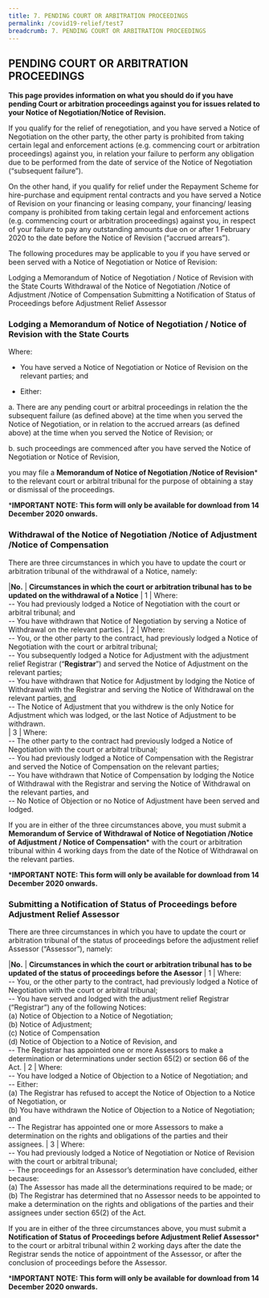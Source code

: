 ```yaml
---
title: 7. PENDING COURT OR ARBITRATION PROCEEDINGS
permalink: /covid19-relief/test7
breadcrumb: 7. PENDING COURT OR ARBITRATION PROCEEDINGS
---
```

## PENDING COURT OR ARBITRATION PROCEEDINGS ##

**This page provides information on what you should do if you have pending Court or arbitration proceedings against you for issues related to your Notice of Negotiation/Notice of Revision.**

If you qualify for the relief of renegotiation, and you have served a Notice of Negotiation on the other party, the other party is prohibited from taking certain legal and enforcement actions (e.g. commencing court or arbitration proceedings) against you, in relation your failure to perform any obligation due to be performed from the date of service of the Notice of Negotiation (“subsequent failure”). 

On the other hand, if you qualify for relief under the Repayment Scheme for hire-purchase and equipment rental contracts and you have served a Notice of Revision on your financing or leasing company, your financing/ leasing company is prohibited from taking certain legal and enforcement actions (e.g. commencing court or arbitration proceedings) against you, in respect of your failure to pay any outstanding amounts due on or after 1 February 2020 to the date before the Notice of Revision (“accrued arrears”).  

The following procedures may be applicable to you if you have served or been served with a Notice of Negotiation or Notice of Revision:

Lodging a Memorandum of Notice of Negotiation / Notice of Revision with the State Courts 
Withdrawal of the Notice of Negotiation /Notice of Adjustment /Notice of Compensation 
Submitting a Notification of Status of Proceedings before Adjustment Relief Assessor 


### Lodging a Memorandum of Notice of Negotiation / Notice of Revision with the State Courts ###
Where: 
* You have served a Notice of Negotiation or Notice of Revision on the relevant parties; and

*	Either: 

  a.	There are any pending court or arbitral proceedings in relation the the subsequent failure (as defined above) at the time when you served the Notice of Negotiation, or in relation to the accrued arrears (as defined above) at the time when you served the Notice of Revision; or 

  b.	such proceedings are commenced after you have served the Notice of Negotiation or Notice of Revision, 
  
  
you may file a **Memorandum of Notice of Negotiation /Notice of Revision*** to the relevant court or arbitral tribunal for the purpose of obtaining a stay or dismissal of the proceedings.

***IMPORTANT NOTE: This form will only be available for download from 14 December 2020 onwards.**


### Withdrawal of the Notice of Negotiation /Notice of Adjustment /Notice of Compensation ###

There are three circumstances in which you have to update the court or arbitration tribunal of the withdrawal of a Notice, namely: 

|**No.** | **Circumstances in which the court or arbitration tribunal has to be updated on the withdrawal of a Notice**
| 1 | Where:<br>-- You had previously lodged a Notice of Negotiation with the court or arbitral tribunal; and<br>-- You have withdrawn that Notice of Negotiation by serving a Notice of Withdrawal on the relevant parties. 
| 2 | Where:<br>-- You, or the other party to the contract, had previously lodged a Notice of Negotiation with the court or arbitral tribunal; <br>-- You subsequently lodged a Notice for Adjustment with the adjustment relief Registrar (“**Registrar**”) and served the Notice of Adjustment on the relevant parties;<br>-- You have withdrawn that Notice for Adjustment by lodging the Notice of Withdrawal with the Registrar and serving the Notice of Withdrawal on the relevant parties, <u>and</u><br>-- The Notice of Adjustment that you withdrew is the only Notice for Adjustment which was lodged, or the last Notice of Adjustment to be withdrawn.  
| 3 | Where:<br>-- The other party to the contract had previously lodged a Notice of Negotiation with the court or arbitral tribunal; <br>-- You had previously lodged a Notice of Compensation with the Registrar and served the Notice of Compensation on the relevant parties;<br>-- You have withdrawn that Notice of Compensation by lodging the Notice of Withdrawal with the Registrar and serving the Notice of Withdrawal on the relevant parties, and<br>-- No Notice of Objection or no Notice of Adjustment have been served and lodged. 

If you are in either of the three circumstances above, you must submit a **Memorandum of Service of Withdrawal of Notice of Negotiation /Notice of Adjustment / Notice of Compensation*** with the court or arbitration tribunal within 4 working days from the date of the Notice of Withdrawal on the relevant parties. 

***IMPORTANT NOTE: This form will only be available for download from 14 December 2020 onwards.**

### Submitting a Notification of Status of Proceedings before Adjustment Relief Assessor ###

There are three circumstances in which you have to update the court or arbitration tribunal of the status of proceedings before the adjustment relief Assessor (“Assessor”), namely: 

|**No.** | **Circumstances in which the court or arbitration tribunal has to be updated of the status of proceedings before the Asessor**
| 1 | Where: <br>-- You, or the other party to the contract, had previously lodged a Notice of Negotiation with the court or arbitral tribunal; <br>-- You have served and lodged with the adjustment relief Registrar (“Registrar”) any of the following Notices: <br>(a)	Notice of Objection to a Notice of Negotiation; <br>(b)	Notice of Adjustment; <br>(c)	Notice of Compensation <br>(d)	Notice of Objection to a Notice of Revision, and <br>-- The Registrar has appointed one or more Assessors to make a determination or determinations under section 65(2) or section 66 of the Act.
| 2 | Where: <br>-- You have lodged a Notice of Objection to a Notice of Negotiation; and <br>-- Either: <br>(a)	The Registrar has refused to accept the Notice of Objection to a Notice of Negotiation, or <br> (b)	You have withdrawn the Notice of Objection to a Notice of Negotiation; and <br>--	The Registrar has appointed one or more Assessors to make a determination on the rights and obligations of the parties and their assignees. 
| 3 | Where: <br>-- You had previously lodged a Notice of Negotiation or Notice of Revision with the court or arbitral tribunal; <br>-- The proceedings for an Assessor’s determination have concluded, either because: <br>(a)	The Assessor has made all the determinations required to be made; or <br>(b)	The Registrar has determined that no Assessor needs to be appointed to make a determination on the rights and obligations of the parties and their assignees under section 65(2) of the Act.

If you are in either of the three circumstances above, you must submit a **Notification of Status of Proceedings before Adjustment Relief Assessor*** to the court or arbitral tribunal within 2 working days after the date the Registrar sends the notice of appointment of the Assessor, or after the conclusion of proceedings before the Assessor. 

***IMPORTANT NOTE: This form will only be available for download from 14 December 2020 onwards.**

